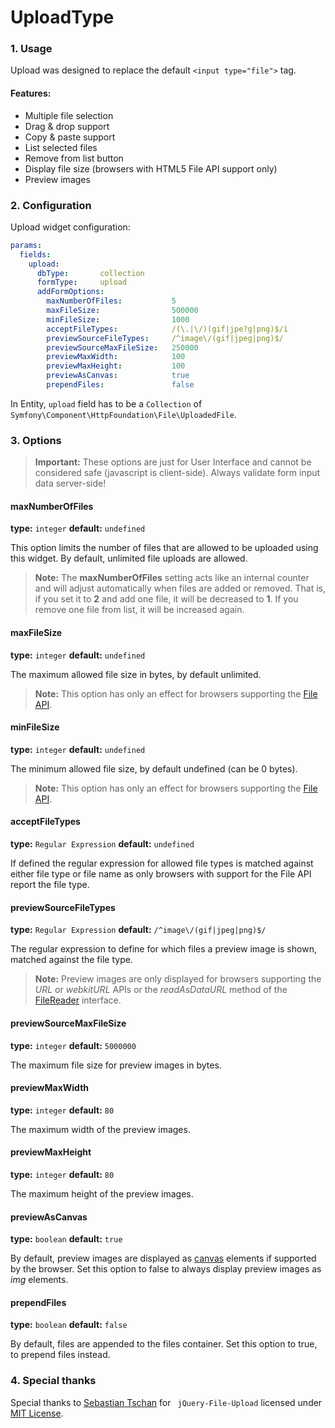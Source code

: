 # UploadType

### 1. Usage

Upload was designed to replace the default `<input type="file">` tag.

#### Features:

* Multiple file selection
* Drag & drop support
* Copy & paste support
* List selected files
* Remove from list button
* Display file size (browsers with HTML5 File API support only)
* Preview images

### 2. Configuration

Upload widget configuration:

```yaml
params:
  fields:
    upload:
      dbType:       collection
      formType:     upload
      addFormOptions:
        maxNumberOfFiles:           5
        maxFileSize:                500000
        minFileSize:                1000
        acceptFileTypes:            /(\.|\/)(gif|jpe?g|png)$/i
        previewSourceFileTypes:     /^image\/(gif|jpeg|png)$/
        previewSourceMaxFileSize:   250000
        previewMaxWidth:            100
        previewMaxHeight:           100
        previewAsCanvas:            true
        prependFiles:               false
````

In Entity, `upload` field has to be a `Collection` of `Symfony\Component\HttpFoundation\File\UploadedFile`.

### 3. Options

> **Important:** These options are just for User Interface and cannot be considered safe (javascript is client-side). Always validate form input data server-side!

#### maxNumberOfFiles

**type:** `integer` **default:** `undefined`

This option limits the number of files that are allowed to be uploaded using this widget.
By default, unlimited file uploads are allowed.

> **Note:** The **maxNumberOfFiles** setting acts like an internal counter and will adjust automatically when files are added or removed. That is, if you set it to **2** and add one file, it will be decreased to **1**. If you remove one file from list, it will be increased again.

#### maxFileSize

**type:** `integer` **default:** `undefined`

The maximum allowed file size in bytes, by default unlimited.

> **Note:** This option has only an effect for browsers supporting the [File API](https://developer.mozilla.org/en/DOM/file).

#### minFileSize

**type:** `integer` **default:** `undefined`

The minimum allowed file size, by default undefined (can be 0 bytes).

> **Note:** This option has only an effect for browsers supporting the [File API](https://developer.mozilla.org/en/DOM/file).

#### acceptFileTypes

**type:** `Regular Expression` **default:** `undefined`

If defined the regular expression for allowed file types is matched against either file type or file name as only browsers with support for the File API report the file type.

#### previewSourceFileTypes

**type:** `Regular Expression` **default:** `/^image\/(gif|jpeg|png)$/`

The regular expression to define for which files a preview image is shown, matched against the file type.

> **Note:** Preview images are only displayed for browsers supporting the *URL* or *webkitURL* APIs or the *readAsDataURL* method of the [FileReader](https://developer.mozilla.org/en/DOM/FileReader) interface.

#### previewSourceMaxFileSize

**type:** `integer` **default:** `5000000`

The maximum file size for preview images in bytes.

#### previewMaxWidth

**type:** `integer` **default:** `80`

The maximum width of the preview images.

#### previewMaxHeight

**type:** `integer` **default:** `80`

The maximum height of the preview images.

#### previewAsCanvas

**type:** `boolean` **default:** `true`

By default, preview images are displayed as [canvas](https://developer.mozilla.org/en/HTML/canvas) elements if supported by the browser.
Set this option to false to always display preview images as *img* elements.

#### prependFiles

**type:** `boolean` **default:** `false`

By default, files are appended to the files container.
Set this option to true, to prepend files instead.

### 4. Special thanks

Special thanks to [Sebastian Tschan](https://github.com/blueimp)  for ` jQuery-File-Upload` licensed under [MIT License](https://github.com/blueimp/jQuery-File-Upload#license).